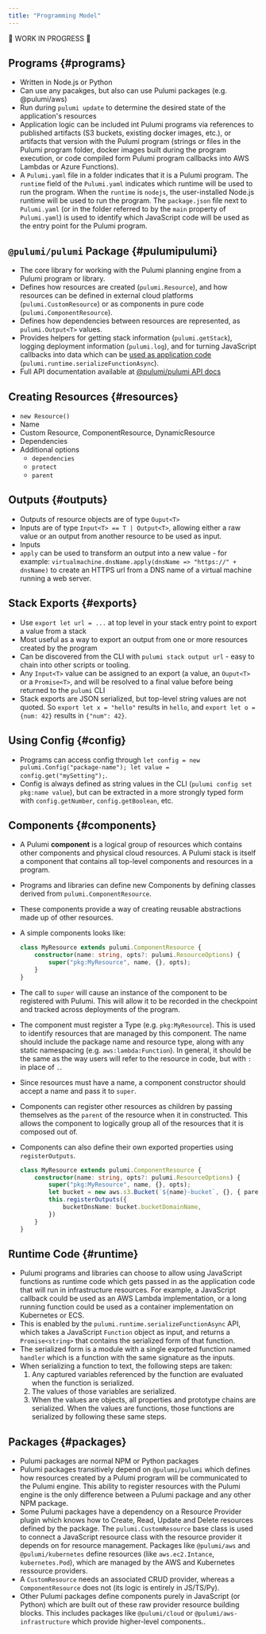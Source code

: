 ```yaml
---
title: "Programming Model"
---
```


🚧 WORK IN PROGRESS 🚧

## Programs {#programs}
* Written in Node.js or Python
* Can use any pacakges, but also can use Pulumi packages (e.g. @pulumi/aws)
* Run during `pulumi update` to determine the desired state of the application's resources
* Application logic can be included int Pulumi programs via references to published artifacts (S3 buckets, existing
  docker images, etc.), or artifacts that version with the Pulumi program (strings or files in the Pulumi program
  folder, docker images built during the program execution, or code compiled form Pulumi program callbacks into AWS
  Lambdas or Azure Functions).
* A `Pulumi.yaml` file in a folder indicates that it is a Pulumi program.  The `runtime` field of the `Pulumi.yaml`
  indicates which runtime will be used to run the program.  When the `runtime` is `nodejs`, the user-installed Node.js runtime
  will be used to run the program.  The `package.json` file next to `Pulumi.yaml` (or in the folder
  referred to by the `main` property of `Pulumi.yaml`) is used to identify which JavaScript code will be used as the
  entry point for the Pulumi program.

## `@pulumi/pulumi` Package {#pulumipulumi}
* The core library for working with the Pulumi planning engine from a Pulumi program or library.
* Defines how resources are created (`pulumi.Resource`), and how resources can be defined in external cloud platforms
  (`pulumi.CustomResource`) or as components in pure code (`pulumi.ComponentResource`).
* Defines how dependencies between resources are represented, as `pulumi.Output<T>` values.
* Provides helpers for getting stack information (`pulumi.getStack`), logging deployment information (`pulumi.log`), and
  for turning JavaScript callbacks into data which can be [used as application code](#runtime)
  (`pulumi.runtime.serializeFunctionAsync`).
* Full API documentation available at [@pulumi/pulumi API docs](../packages/pulumi)

## Creating Resources {#resources}
* `new Resource()`
* Name
* Custom Resource, ComponentResource, DynamicResource
* Dependencies
* Additional options
   * `dependencies`
   * `protect`
   * `parent`

## Outputs {#outputs}
* Outputs of resource objects are of type `Ouput<T>`
* Inputs are of type `Input<T> == T | Output<T>`, allowing either a raw value or an output from another resource to be
  used as input.
* Inputs 
* `apply` can be used to transform an output into a new value - for example: `virtualmachine.dnsName.apply(dnsName =>
  "https://" + dnsName)` to create an HTTPS url from a DNS name of a virtual machine running a web server.

## Stack Exports {#exports}
* Use `export let url = ...` at top level in your stack entry point to export a value from a stack
* Most useful as a way to export an output from one or more resources created by the program
* Can be discovered from the CLI with `pulumi stack output url` - easy to chain into other scripts or tooling.
* Any `Input<T>` value can be assigned to an export (a value, an `Ouput<T>` or a `Promise<T>`, and will be resolved to a
  final value before being returned to the `pulumi` CLI
* Stack exports are JSON serialized, but top-level string values are not quoted.  So `export let x = "hello"` results in
  `hello`, and `export let o = {num: 42}` results in `{"num": 42}`.

## Using Config {#config}
* Programs can access config through `let config = new pulumi.Config("package-name"); let value =
  config.get("mySetting");`.
* Config is always defined as string values in the CLI (`pulumi config set pkg:name value`), but can be extracted in a
  more strongly typed form with `config.getNumber`, `config.getBoolean`, etc.

## Components {#components}
* A Pulumi **component** is a logical group of resources which contains other components and physical cloud resources. A Pulumi stack is itself a component that contains all top-level components and resources in a program.
* Programs and libraries can define new Components by defining classes derived from `pulumi.ComponentResource`.
* These components provide a way of creating reusable abstractions made up of other resources.
* A simple components looks like:

  ```typescript
  class MyResource extends pulumi.ComponentResource {
      constructor(name: string, opts?: pulumi.ResourceOptions) {
          super("pkg:MyResource", name, {}, opts);
      }
  }
  ```

* The call to `super` will cause an instance of the component to be registered with Pulumi.  This will allow it to be
  recorded in the checkpoint and tracked across deployments of the program.
* The component must register a Type (e.g. `pkg:MyResource`).  This is used to identify resources that are managed by
  this component.  The name should include the package name and resource type, along with any static namespacing (e.g.
  `aws:lambda:Function`).  In general, it should be the same as the way users will refer to the resource in code, but
  with `:` in place of `.`.
* Since resources must have a name, a component constructor should accept a name and pass it to `super`.

* Components can register other resources as children by passing themselves as the `parent` of the resource when it in
  constructed.  This allows the component to logically group all of the resources that it is composed out of.
* Components can also define their own exported properties using `registerOutputs`.

  ```typescript
  class MyResource extends pulumi.ComponentResource {
      constructor(name: string, opts?: pulumi.ResourceOptions) {
          super("pkg:MyResource", name, {}, opts);
          let bucket = new aws.s3.Bucket(`${name}-bucket`, {}, { parent: this });
          this.registerOutputs({
              bucketDnsName: bucket.bucketDomainName,
          })
      }
  }
  ```

## Runtime Code {#runtime}
* Pulumi programs and libraries can choose to allow using JavaScript functions as runtime code which gets passed in as
  the application code that will run in infrastructure resources.  For example, a JavaScript callback could be used as
  an AWS Lambda implementation, or a long running function could be used as a container implementation on Kubernetes or
  ECS.
* This is enabled by the `pulumi.runtime.serializeFunctionAsync` API, which takes a JavaScript `Function` object as
  input, and returns a `Promise<string>` that contains the serialized form of that function.
* The serialized form is a module with a single exported function named `handler` which is a function with the same
  signature as the inputs.
* When serializing a function to text, the following steps are taken:
  1. Any captured variables referenced by the function are evaluated when the function is serialized.
  2. The values of those variables are serialized.
  3. When the values are objects, all properties and prototype chains are serialized.  When the values are functions,
     those functions are serialized by following these same steps.

## Packages {#packages}
* Pulumi packages are normal NPM or Python packages
* Pulumi packages transitively depend on `@pulumi/pulumi` which defines how resources created by a Pulumi program will
  be communicated to the Pulumi engine.  This ability to register resources with the Pulumi engine is the only
  difference between a Pulumi package and any other NPM package.
* Some Pulumi packages have a dependency on a Resource Provider plugin which knows how to Create, Read, Update and
  Delete resources defined by the package.  The `pulumi.CustomResource` base class is used to connect a JavaScript
  resource class with the resource provider it depends on for resource management.  Packages like `@pulumi/aws` and
  `@pulumi/kubernetes` define resources (like `aws.ec2.Intance`, `kubernetes.Pod`), which are managed by the AWS and
  Kubernetes ressource providers.
* A `CustomResource` needs an associated CRUD provider, whereas a `ComponentResource` does not (its logic is entirely in JS/TS/Py).
* Other Pulumi packages define components purely in JavaScript (or Python) which are built out of these raw provider
  resource building blocks.  This includes packages like `@pulumi/cloud` or `@pulumi/aws-infrastructure` which provide
  higher-level components..

